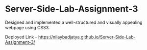 # Server-Side-Lab-Assignment-3
Designed and implemented a well-structured and visually appealing webpage using CSS3.


Deployed Link - https://nilaybadjatya.github.io/Server-Side-Lab-Assignment-3/
